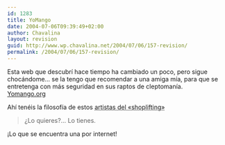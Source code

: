 ```yaml
---
id: 1283
title: YoMango
date: 2004-07-06T09:39:49+02:00
author: Chavalina
layout: revision
guid: http://www.wp.chavalina.net/2004/07/06/157-revision/
permalink: /2004/07/06/157-revision/
---
```

Esta web que descubr&iacute; hace tiempo ha cambiado un poco, pero sigue choc&aacute;ndome&#8230; se la tengo que recomendar a una amiga m&iacute;a, para que se entretenga con m&aacute;s seguridad en sus raptos de cleptoman&iacute;a.  
<a href=http://www.yomango.org target=&prime;_blank&prime;>Yomango.org</a> 

Ah&iacute; ten&eacute;is la filosof&iacute;a de estos <acronym title="mangantes de toda la vida">artistas del «shoplifting»</acronym>

> &iquest;Lo quieres?&#8230; Lo tienes.

&iexcl;Lo que se encuentra una por internet!